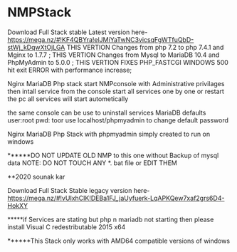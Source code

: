 # NMPStack
Download Full Stack stable Latest version here-https://mega.nz/#!KF4QBYra!elJMiYaTwNC3vicsqFgWTfuQbD-stWj_kDqwXtOjLGA
THIS VERTION Changes from php 7.2 to php 7.4.1 and Mginx to 1.7.7 ;
THIS VERTION Changes from Mysql to MariaDB 10.4 and PhpMyAdmin to 5.0.0 ;
THIS VERTION FIXES PHP_FASTCGI WINDOWS 500 hit exit ERROR  with performance increase;


Nginx MariaDB Php stack
start NMPconsole with Administrative privilages 
then intall service from the console
start all services one by one or restart the pc
all services will start autometically

the same console can be use to uninstall services
MariaDB defaults user:root pwd: toor
use localhost/phpmyadmin to change default password 

Nginx MariaDB Php Stack with phpmyadmin
simply created to run on windows 


******DO NOT UPDATE OLD NMP to this one without Backup of mysql data
NOTE: DO NOT TOUCH ANY *. bat file or EDIT THEM

**2020 sounak kar

Download Full Stack Stable legacy version here-https://mega.nz/#!vUIxhCIK!DEBa1FJ_jaUyfuerk-LqAPKQew7xaf2grs6D4-HokXY



*****if Services are stating but php n mariadb not starting then please install Visual C redestributable 2015 x64 

******This Stack only works with AMD64 compatible versions of windows 
